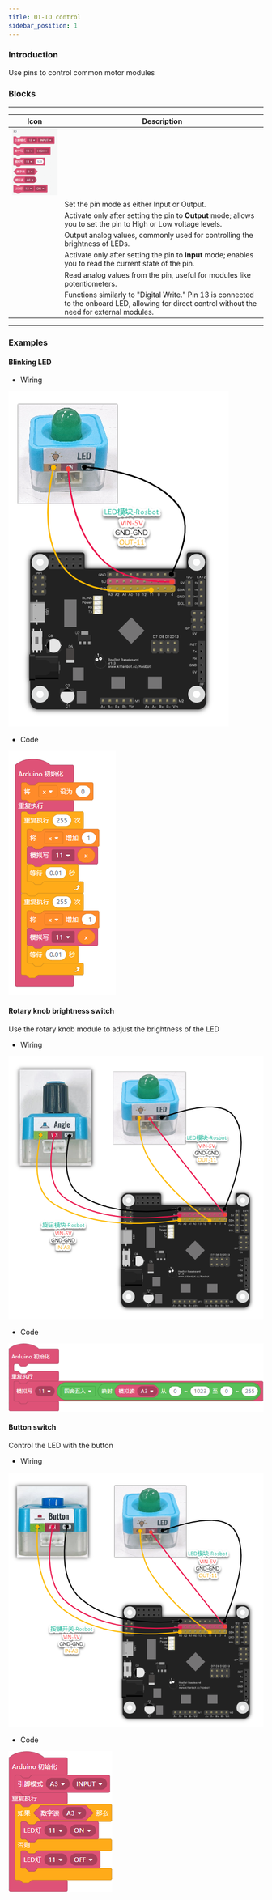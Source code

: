 ```yaml
---
title: 01-IO control
sidebar_position: 1
---
```




### Introduction

Use pins to control common motor modules


### Blocks

---
| Icon | Description |
| ---- | ----------- |
| ![image.png](1683343105098-ab75a519-15f8-4e3f-bf4e-2c537e87ee67.png) | |
|      | Set the pin mode as either Input or Output. |
|      | Activate only after setting the pin to **Output** mode; allows you to set the pin to High or Low voltage levels. |
|      | Output analog values, commonly used for controlling the brightness of LEDs. |
|      | Activate only after setting the pin to **Input** mode; enables you to read the current state of the pin. |
|      | Read analog values from the pin, useful for modules like potentiometers. |
|      | Functions similarly to "Digital Write." Pin 13 is connected to the onboard LED, allowing for direct control without the need for external modules. |

---


### Examples


#### Blinking LED

- Wiring 

![image.png](1683345203681-1771be08-6de1-456c-a75e-0400e294194f.png)

- Code

![image.png](1683344334365-edc82cf0-2fa2-4962-91e1-4313cb944d57.png)


#### Rotary knob brightness switch

Use the rotary knob module to adjust the brightness of the LED

- Wiring 

![image.png](1683346441523-35c6bfe9-af8a-44fc-b810-9a3d488702d4.png)

- Code

![image.png](1683346036849-ca8970ff-90a4-4145-90ae-b329952bd107.png)

#### Button switch

Control the LED with the button

- Wiring 

![image.png](1683347254301-f1c6a12a-aafb-45e1-b9a2-5b607b8b9690.png)

- Code

![image.png](1683347034067-8f81074d-024f-46c8-90a9-7aec11d5aabe.png)

